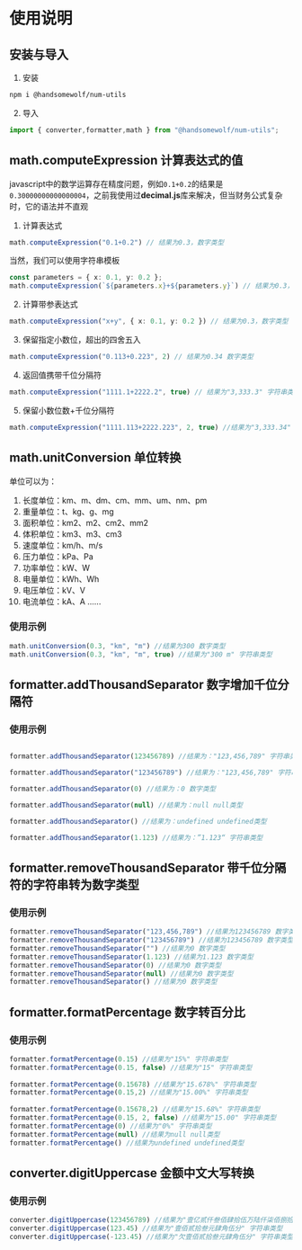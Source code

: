 # 使用说明

## 安装与导入

1. 安装

```bash
npm i @handsomewolf/num-utils
```

2. 导入
```ts
import { converter,formatter,math } from "@handsomewolf/num-utils";
```

## math.computeExpression 计算表达式的值

javascript中的数学运算存在精度问题，例如`0.1+0.2`的结果是`0.30000000000000004`，之前我使用过**decimal.js**库来解决，但当财务公式复杂时，它的语法并不直观

1. 计算表达式
```ts
math.computeExpression("0.1+0.2") // 结果为0.3，数字类型
```
当然，我们可以使用字符串模板
```ts
const parameters = { x: 0.1, y: 0.2 };
math.computeExpression(`${parameters.x}+${parameters.y}`) // 结果为0.3，数字类型
```

2. 计算带参表达式
```ts
math.computeExpression("x+y", { x: 0.1, y: 0.2 }) // 结果为0.3，数字类型
```
3. 保留指定小数位，超出的四舍五入
```ts
math.computeExpression("0.113+0.223", 2) // 结果为0.34 数字类型
```
4. 返回值携带千位分隔符
```ts
math.computeExpression("1111.1+2222.2", true) // 结果为"3,333.3" 字符串类型
```
5. 保留小数位数+千位分隔符
```ts
math.computeExpression("1111.113+2222.223", 2, true) //结果为"3,333.34" 字符串类型
```
## math.unitConversion 单位转换
单位可以为：
1. 长度单位：km、m、dm、cm、mm、um、nm、pm
2. 重量单位：t、kg、g、mg
3. 面积单位：km2、m2、cm2、mm2
4. 体积单位：km3、m3、cm3
5. 速度单位：km/h、m/s
6. 压力单位：kPa、Pa
7. 功率单位：kW、W
8. 电量单位：kWh、Wh
9. 电压单位：kV、V
10. 电流单位：kA、A
......

### 使用示例

```ts
math.unitConversion(0.3, "km", "m") //结果为300 数字类型
math.unitConversion(0.3, "km", "m", true) //结果为"300 m" 字符串类型
```

## formatter.addThousandSeparator 数字增加千位分隔符

### 使用示例
```ts

formatter.addThousandSeparator(123456789) //结果为："123,456,789" 字符串类型

formatter.addThousandSeparator("123456789") //结果为："123,456,789" 字符串类型

formatter.addThousandSeparator(0) //结果为：0 数字类型

formatter.addThousandSeparator(null) //结果为：null null类型

formatter.addThousandSeparator() //结果为：undefined undefined类型

formatter.addThousandSeparator(1.123) //结果为：”1.123“ 字符串类型

```

## formatter.removeThousandSeparator 带千位分隔符的字符串转为数字类型

### 使用示例
```ts
formatter.removeThousandSeparator("123,456,789") //结果为123456789 数字类型
formatter.removeThousandSeparator("123456789") //结果为123456789 数字类型
formatter.removeThousandSeparator("") //结果为0 数字类型
formatter.removeThousandSeparator(1.123) //结果为1.123 数字类型
formatter.removeThousandSeparator(0) //结果为0 数字类型
formatter.removeThousandSeparator(null) //结果为0 数字类型
formatter.removeThousandSeparator() //结果为0 数字类型
```

## formatter.formatPercentage 数字转百分比

### 使用示例
```ts
formatter.formatPercentage(0.15) //结果为"15%" 字符串类型
formatter.formatPercentage(0.15, false) //结果为"15" 字符串类型
 
formatter.formatPercentage(0.15678) //结果为"15.678%" 字符串类型
formatter.formatPercentage(0.15,2) //结果为"15.00%" 字符串类型
 
formatter.formatPercentage(0.15678,2) //结果为"15.68%" 字符串类型
formatter.formatPercentage(0.15, 2, false) //结果为"15.00" 字符串类型
formatter.formatPercentage(0) //结果为"0%" 字符串类型
formatter.formatPercentage(null) //结果为null null类型
formatter.formatPercentage() //结果为undefined undefined类型
```

## converter.digitUppercase 金额中文大写转换

### 使用示例
```ts
converter.digitUppercase(123456789) //结果为"壹亿贰仟叁佰肆拾伍万陆仟柒佰捌拾玖元整" 字符串类型
converter.digitUppercase(123.45) //结果为"壹佰贰拾叁元肆角伍分" 字符串类型
converter.digitUppercase(-123.45) //结果为"欠壹佰贰拾叁元肆角伍分" 字符串类型
```
